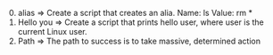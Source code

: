 0. alias => Create a script that creates an alia. Name: ls Value: rm *
1. Hello you => Create a script that prints hello user, where user is the current Linux user.
2. Path => The path to success is to take massive, determined action
